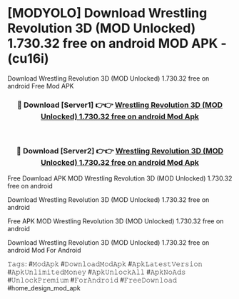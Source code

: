 # [MODYOLO] Download Wrestling Revolution 3D (MOD Unlocked) 1.730.32 free on android MOD APK - (cu16i)
Download Wrestling Revolution 3D (MOD Unlocked) 1.730.32 free on android Free Mod APK

<div align="center">
<h3>🔴 Download [Server1] 👉👉 <a href="https://apk-comot.site?title=Wrestling_Revolution_3D_(MOD_Unlocked)_1.730.32_free_on_android">Wrestling Revolution 3D (MOD Unlocked) 1.730.32 free on android Mod Apk</a></h3><br>

<h3>🔴 Download [Server2] 👉👉 <a href="https://apk-comot.site?title=Wrestling_Revolution_3D_(MOD_Unlocked)_1.730.32_free_on_android">Wrestling Revolution 3D (MOD Unlocked) 1.730.32 free on android Mod Apk</a></h3>
</div>


Free Download APK MOD Wrestling Revolution 3D (MOD Unlocked) 1.730.32 free on android

Download Wrestling Revolution 3D (MOD Unlocked) 1.730.32 free on android 

Free APK MOD Wrestling Revolution 3D (MOD Unlocked) 1.730.32 free on android 

Download Wrestling Revolution 3D (MOD Unlocked) 1.730.32 free on android Mod For Android

𝚃𝚊𝚐𝚜: #𝙼𝚘𝚍𝙰𝚙𝚔 #𝙳𝚘𝚠𝚗𝚕𝚘𝚊𝚍𝙼𝚘𝚍𝙰𝚙𝚔 #𝙰𝚙𝚔𝙻𝚊𝚝𝚎𝚜𝚝𝚅𝚎𝚛𝚜𝚒𝚘𝚗 #𝙰𝚙𝚔𝚄𝚗𝚕𝚒𝚖𝚒𝚝𝚎𝚍𝙼𝚘𝚗𝚎𝚢 #𝙰𝚙𝚔𝚄𝚗𝚕𝚘𝚌𝚔𝙰𝚕𝚕 #𝙰𝚙𝚔𝙽𝚘𝙰𝚍𝚜 #𝚄𝚗𝚕𝚘𝚌𝚔𝙿𝚛𝚎𝚖𝚒𝚞𝚖 #𝙵𝚘𝚛𝙰𝚗𝚍𝚛𝚘𝚒𝚍 #𝙵𝚛𝚎𝚎𝙳𝚘𝚠𝚗𝚕𝚘𝚊𝚍 #home_design_mod_apk